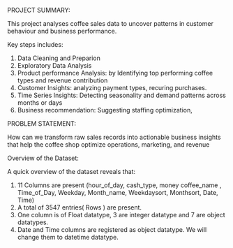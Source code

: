 PROJECT SUMMARY:

This project analyses coffee sales data to uncover patterns in customer behaviour and business performance.

Key steps includes:
1. Data Cleaning and Preparion
2. Exploratory Data Analysis
3. Product performance Analysis: by Identifying top performing coffee types and revenue contribution
4. Customer Insights: analyzing payment types, recuring purchases.
5. Time Series Insights: Detecting seasonality and demand patterns across months or days
6. Business recommendation: Suggesting staffing optimization,

PROBLEM STATEMENT:

How can we transform raw sales records into actionable business insights that help the coffee shop optimize operations, marketing, and revenue

Overview of the Dataset:

A quick overview of the dataset reveals that:
1. 11 Columns are present (hour_of_day, cash_type, money coffee_name , Time_of_Day, Weekday, Month_name, Weekdaysort, Monthsort, Date, Time)
2. A total of 3547 entries( Rows ) are present.
3. One column is of Float datatype, 3 are integer datatype and 7 are object datatypes.
4. Date and Time columns are registered as object datatype. We will change them to datetime datatype.
